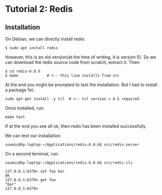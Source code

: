 # Tutorial 2: Redis

## Installation
On Debian, we can directly install redis:
```
$ sudo apt install redis
```
However, this is an old version(at the time of writing, it is version 5).
So we can download the redis source code from scratch, extract it. Then:
```
$ cd redis-6.0.6
$ make             # <-- this line installs from src
```
At the end you might be prompted to test the installation. But I had to install a package 1st:
```
sudo apt-get install -y tcl  # <-- tcl version > 8.5 required
```

Once installed, run:
```
make test
```
If at the end you see all ok, then redis has been installed successfully.

We can test our installation:
```
soumic@hp-laptop:~/Applications/redis-6.0.6$ src/redis-server 
```
On a second terminal, run:
```
soumic@hp-laptop:~/Applications/redis-6.0.6$ src/redis-cli

127.0.0.1:6379> set foo bar
OK
127.0.0.1:6379> get foo
"bar"
127.0.0.1:6379> 
```
